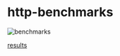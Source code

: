 # http-benchmarks

![benchmarks](https://edge.doge.bio/bar/eyJ0aXRsZSI6Im9wL3MgaGlnaGVyIGlzIGJldHRlciIsImxlZ2VuZCI6W3sibmFtZSI6InBldGl0aW8iLCJjb2xvciI6MzYzODc1ODN9LHsibmFtZSI6ImF4aW9zIiwiY29sb3IiOjUyODEyNTE4M30seyJuYW1lIjoiZ290IiwiY29sb3IiOi0xMDc2MTAzMTY5fSx7Im5hbWUiOiJyZXF1ZXN0IiwiY29sb3IiOi01MDUwMjM3NDV9LHsibmFtZSI6ImNlbnRyYSIsImNvbG9yIjoxNDAzMTIyNDMxfSx7Im5hbWUiOiJodHRwIiwiY29sb3IiOjE0MDMwOTgxMTF9XSwicG9pbnRzIjpbeyJuYW1lIjoicmVxdWVzdHMiLCJzY29yZXMiOlsxNjUxMiw1MDUzLDM1OTAsNjAwNiw5MzMyLDk0MTFdfV19.png)

[results](results)

[results]: RESULTS.md
